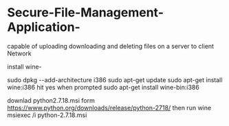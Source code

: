 # Secure-File-Management-Application-
capable of uploading downloading and deleting files on a server to client Network


install wine-

sudo dpkg --add-architecture i386
sudo apt-get update 
sudo apt-get install wine:i386
hit yes when prompted 
sudo apt-get install wine-bin:i386

downlad python2.7.18.msi form https://www.python.org/downloads/release/python-2718/
then run 
wine msiexec /i python-2.7.18.msi